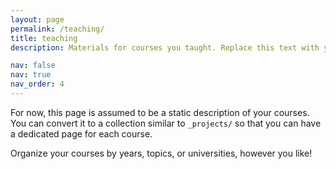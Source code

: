 ```yaml
---
layout: page
permalink: /teaching/
title: teaching
description: Materials for courses you taught. Replace this text with your description.

nav: false
nav: true
nav_order: 4
---
```


For now, this page is assumed to be a static description of your courses. You can convert it to a collection similar to `_projects/` so that you can have a dedicated page for each course.

Organize your courses by years, topics, or universities, however you like!
